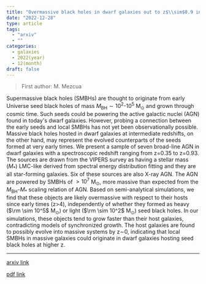 ```yaml
---
title: "Overmassive black holes in dwarf galaxies out to z$\\sim$0.9 in the VIPERS survey"
date: "2022-12-28"
type: article
tags:
  - "arxiv"
  - ""
categories:
  - galaxies
  - 2022(year)
  - 12(month)
draft: false
---
```


> First author: M. Mezcua

 Supermassive black holes (SMBHs) are thought to originate from early Universe
seed black holes of mass $M_\mathrm{BH} \sim 10^2$-10$^5$ M$_{\odot}$ and grown
through cosmic time. Such seeds could be powering the active galactic nuclei
(AGN) found in today's dwarf galaxies. However, probing a connection between
the early seeds and local SMBHs has not yet been observationally possible.
Massive black holes hosted in dwarf galaxies at intermediate redshifts, on the
other hand, may represent the evolved counterparts of the seeds formed at very
early times. We present a sample of seven broad-line AGN in dwarf galaxies with
a spectroscopic redshift ranging from z=0.35 to z=0.93. The sources are drawn
from the VIPERS survey as having a stellar mass ($M_\mathrm{*}$) LMC-like
derived from spectral energy distribution fitting and they are all star-forming
galaxies. Six of these sources are also X-ray AGN. The AGN are powered by SMBHs
of $>10^7$ M$_{\odot}$, more massive than expected from the
$M_\mathrm{BH}$-$M_\mathrm{*}$ scaling relation of AGN. Based on
semi-analytical simulations, we find that these objects are likely overmassive
with respect to their hosts since early times (z$>$4), independently of whether
they formed as heavy ($\rm \sim 10^5$ M$_\odot$) or light ($\rm \sim 10^2$
M$_\odot$) seed black holes. In our simulations, these objects tend to grow
faster than their host galaxies, contradicting models of synchronized growth.
The host galaxies are found to possibly evolve into massive systems by
z$\sim$0, indicating that local SMBHs in massive galaxies could originate in
dwarf galaxies hosting seed black holes at higher z.

---
[arxiv link](http://arxiv.org/abs/2212.14057v1)

[pdf link](http://arxiv.org/pdf/2212.14057v1)